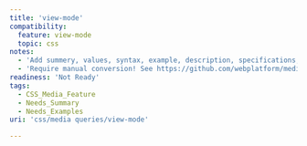 ```yaml
---
title: 'view-mode'
compatibility:
  feature: view-mode
  topic: css
notes:
  - 'Add summery, values, syntax, example, description, specifications, compatibility.'
  - 'Require manual conversion! See https://github.com/webplatform/mediawiki-conversion/issues/24'
readiness: 'Not Ready'
tags:
  - CSS_Media_Feature
  - Needs_Summary
  - Needs_Examples
uri: 'css/media queries/view-mode'

---
```

<p><br/></p>


<p><br/></p><p><br/></p><p><br/></p><p><br/></p>
